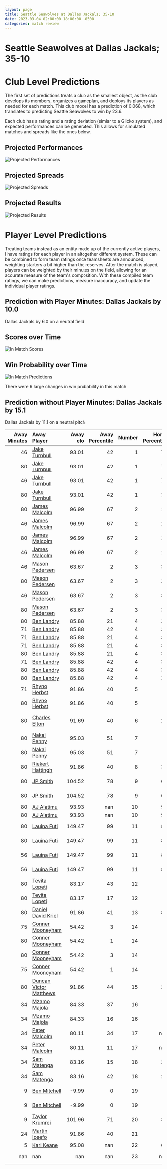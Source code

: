 ```yaml
---  
layout: page  
title: Seattle Seawolves at Dallas Jackals; 35-10  
date: 2023-03-04 02:00:00 18:00:00 -0500  
categories: match review  
---
```

# Seattle Seawolves at Dallas Jackals; 35-10

# Club Level Predictions


The first set of predictions treats a club as the smallest object, as the club develops its members, organizes a gameplan, and deploys its players as needed for each match. This club model has a prediction of 0.068, which translates to predicting Seattle Seawolves to win by 23.6.

Each club has a rating and a rating deviation (simiar to a Glicko system), and expected performances can be generated. This allows for simulated matches and spreads like the ones below.
## Projected Performances


![Projected Performances](plots/performances_2023-03-04-DallasJackals-SeattleSeawolves.png)
## Projected Spreads


![Projected Spreads](plots/spreads_2023-03-04-DallasJackals-SeattleSeawolves.png)
## Projected Results


![Projected Results](plots/resultbar_2023-03-04-DallasJackals-SeattleSeawolves.png)
# Player Level Predictions


Treating teams instead as an entity made up of the currently active players, I have ratings for each player in an altogether different system. These can be combined to form team ratings once teamsheets are announced, weighting starters a bit higher than the reserves. After the match is played, players can be weighted by their minutes on the field, allowing for an accurate measure of the team's composition. With these compiled team ratings, we can make predictions, measure inaccuracy, and update the individual player ratings.
## Prediction with Player Minutes: Dallas Jackals by 10.0


Dallas Jackals by 6.0 on a neutral field
## Scores over Time


![In Match Scores](plots/recap_scores_2023-03-04-DallasJackals-SeattleSeawolves.png)
## Win Probability over Time


![In Match Predictions](plots/recap_prob_2023-03-04-DallasJackals-SeattleSeawolves.png)

There were 6 large changes in win probability in this match
## Prediction without Player Minutes: Dallas Jackals by 15.1


Dallas Jackals by 11.1 on a neutral pitch



|   Away Minutes | Away Player                                                                |   Away elo |   Away Percentile |   Number |   Home Percentile |   Home elo | Home Player                                                            |   Home Minutes |
|---------------:|:---------------------------------------------------------------------------|-----------:|------------------:|---------:|------------------:|-----------:|:-----------------------------------------------------------------------|---------------:|
|             46 | [Jake Turnbull](..//playerfiles//JakeTurnbull_cleaned.md)                  |      93.01 |                42 |        1 |                79 |     105.75 | [Nicolas Revol](..//playerfiles//NicolasRevol_cleaned.md)              |             80 |
|             80 | [Jake Turnbull](..//playerfiles//JakeTurnbull_cleaned.md)                  |      93.01 |                42 |        1 |                79 |     105.75 | [Nicolas Revol](..//playerfiles//NicolasRevol_cleaned.md)              |             80 |
|             46 | [Jake Turnbull](..//playerfiles//JakeTurnbull_cleaned.md)                  |      93.01 |                42 |        1 |                79 |     105.75 | [Nicolas Revol](..//playerfiles//NicolasRevol_cleaned.md)              |             55 |
|             80 | [Jake Turnbull](..//playerfiles//JakeTurnbull_cleaned.md)                  |      93.01 |                42 |        1 |                79 |     105.75 | [Nicolas Revol](..//playerfiles//NicolasRevol_cleaned.md)              |             55 |
|             80 | [James Malcolm](..//playerfiles//JamesMalcolm_cleaned.md)                  |      96.99 |                67 |        2 |                17 |      84.52 | [Dewald Kotze](..//playerfiles//DewaldKotze_cleaned.md)                |             80 |
|             46 | [James Malcolm](..//playerfiles//JamesMalcolm_cleaned.md)                  |      96.99 |                67 |        2 |                17 |      84.52 | [Dewald Kotze](..//playerfiles//DewaldKotze_cleaned.md)                |             80 |
|             80 | [James Malcolm](..//playerfiles//JamesMalcolm_cleaned.md)                  |      96.99 |                67 |        2 |                17 |      84.52 | [Dewald Kotze](..//playerfiles//DewaldKotze_cleaned.md)                |             55 |
|             46 | [James Malcolm](..//playerfiles//JamesMalcolm_cleaned.md)                  |      96.99 |                67 |        2 |                17 |      84.52 | [Dewald Kotze](..//playerfiles//DewaldKotze_cleaned.md)                |             55 |
|             46 | [Mason Pedersen](..//playerfiles//MasonPedersen_cleaned.md)                |      63.67 |                 2 |        3 |                34 |      90.71 | [Juan Pablo Zeiss](..//playerfiles//JuanPabloZeiss_cleaned.md)         |             80 |
|             80 | [Mason Pedersen](..//playerfiles//MasonPedersen_cleaned.md)                |      63.67 |                 2 |        3 |                34 |      90.71 | [Juan Pablo Zeiss](..//playerfiles//JuanPabloZeiss_cleaned.md)         |             80 |
|             46 | [Mason Pedersen](..//playerfiles//MasonPedersen_cleaned.md)                |      63.67 |                 2 |        3 |                34 |      90.71 | [Juan Pablo Zeiss](..//playerfiles//JuanPabloZeiss_cleaned.md)         |             62 |
|             80 | [Mason Pedersen](..//playerfiles//MasonPedersen_cleaned.md)                |      63.67 |                 2 |        3 |                34 |      90.71 | [Juan Pablo Zeiss](..//playerfiles//JuanPabloZeiss_cleaned.md)         |             62 |
|             80 | [Ben Landry](..//playerfiles//BenLandry_cleaned.md)                        |      85.88 |                21 |        4 |                38 |      91.34 | [Sam Golla](..//playerfiles//SamGolla_cleaned.md)                      |             80 |
|             71 | [Ben Landry](..//playerfiles//BenLandry_cleaned.md)                        |      85.88 |                42 |        4 |                38 |      91.34 | [Sam Golla](..//playerfiles//SamGolla_cleaned.md)                      |             73 |
|             71 | [Ben Landry](..//playerfiles//BenLandry_cleaned.md)                        |      85.88 |                21 |        4 |                38 |      91.34 | [Sam Golla](..//playerfiles//SamGolla_cleaned.md)                      |             73 |
|             71 | [Ben Landry](..//playerfiles//BenLandry_cleaned.md)                        |      85.88 |                21 |        4 |                38 |      91.34 | [Sam Golla](..//playerfiles//SamGolla_cleaned.md)                      |             80 |
|             80 | [Ben Landry](..//playerfiles//BenLandry_cleaned.md)                        |      85.88 |                21 |        4 |                38 |      91.34 | [Sam Golla](..//playerfiles//SamGolla_cleaned.md)                      |             73 |
|             71 | [Ben Landry](..//playerfiles//BenLandry_cleaned.md)                        |      85.88 |                42 |        4 |                38 |      91.34 | [Sam Golla](..//playerfiles//SamGolla_cleaned.md)                      |             80 |
|             80 | [Ben Landry](..//playerfiles//BenLandry_cleaned.md)                        |      85.88 |                42 |        4 |                38 |      91.34 | [Sam Golla](..//playerfiles//SamGolla_cleaned.md)                      |             73 |
|             80 | [Ben Landry](..//playerfiles//BenLandry_cleaned.md)                        |      85.88 |                42 |        4 |                38 |      91.34 | [Sam Golla](..//playerfiles//SamGolla_cleaned.md)                      |             80 |
|             71 | [Rhyno Herbst](..//playerfiles//RhynoHerbst_cleaned.md)                    |      91.86 |                40 |        5 |                 0 |      27.89 | [Conrado Roura](..//playerfiles//ConradoRoura_cleaned.md)              |             80 |
|             80 | [Rhyno Herbst](..//playerfiles//RhynoHerbst_cleaned.md)                    |      91.86 |                40 |        5 |                 0 |      27.89 | [Conrado Roura](..//playerfiles//ConradoRoura_cleaned.md)              |             80 |
|             80 | [Charles Elton](..//playerfiles//CharlesElton_cleaned.md)                  |      91.69 |                40 |        6 |                22 |      86.25 | [Jeronimo Gomez Vara](..//playerfiles//JeronimoGomezVara_cleaned.md)   |             80 |
|             80 | [Nakai Penny](..//playerfiles//NakaiPenny_cleaned.md)                      |      95.03 |                51 |        7 |                 6 |      70.91 | [Jalen Tatum](..//playerfiles//JalenTatum_cleaned.md)                  |             55 |
|             80 | [Nakai Penny](..//playerfiles//NakaiPenny_cleaned.md)                      |      95.03 |                51 |        7 |                 6 |      70.91 | [Jalen Tatum](..//playerfiles//JalenTatum_cleaned.md)                  |             80 |
|             80 | [Riekert Hattingh](..//playerfiles//RiekertHattingh_cleaned.md)            |      91.86 |                40 |        8 |                32 |      89.79 | [Jan Adriaan Booysen](..//playerfiles//JanAdriaanBooysen_cleaned.md)   |             80 |
|             80 | [JP Smith](..//playerfiles//JPSmith_cleaned.md)                            |     104.52 |                78 |        9 |                60 |      97.87 | [Pedro Imhoff](..//playerfiles//PedroImhoff_cleaned.md)                |             21 |
|             80 | [JP Smith](..//playerfiles//JPSmith_cleaned.md)                            |     104.52 |                78 |        9 |                60 |      97.87 | [Pedro Imhoff](..//playerfiles//PedroImhoff_cleaned.md)                |             80 |
|             80 | [AJ Alatimu](..//playerfiles//AJAlatimu_cleaned.md)                        |      93.93 |               nan |       10 |                98 |     134.27 | [Martin Elias](..//playerfiles//MartinElias_cleaned.md)                |             22 |
|             80 | [AJ Alatimu](..//playerfiles//AJAlatimu_cleaned.md)                        |      93.93 |               nan |       10 |                98 |     134.27 | [Martin Elias](..//playerfiles//MartinElias_cleaned.md)                |             80 |
|             80 | [Lauina Futi](..//playerfiles//LauinaFuti_cleaned.md)                      |     149.47 |                99 |       11 |                87 |     111.22 | [James Vaifale](..//playerfiles//JamesVaifale_cleaned.md)              |             80 |
|             80 | [Lauina Futi](..//playerfiles//LauinaFuti_cleaned.md)                      |     149.47 |                99 |       11 |                87 |     111.22 | [James Vaifale](..//playerfiles//JamesVaifale_cleaned.md)              |             73 |
|             56 | [Lauina Futi](..//playerfiles//LauinaFuti_cleaned.md)                      |     149.47 |                99 |       11 |                87 |     111.22 | [James Vaifale](..//playerfiles//JamesVaifale_cleaned.md)              |             73 |
|             56 | [Lauina Futi](..//playerfiles//LauinaFuti_cleaned.md)                      |     149.47 |                99 |       11 |                87 |     111.22 | [James Vaifale](..//playerfiles//JamesVaifale_cleaned.md)              |             80 |
|             80 | [Tevita Lopeti](..//playerfiles//TevitaLopeti_cleaned.md)                  |      83.17 |                43 |       12 |                 5 |      72.11 | [Alejandro Torres](..//playerfiles//AlejandroTorres_cleaned.md)        |             80 |
|             80 | [Tevita Lopeti](..//playerfiles//TevitaLopeti_cleaned.md)                  |      83.17 |                17 |       12 |                 5 |      72.11 | [Alejandro Torres](..//playerfiles//AlejandroTorres_cleaned.md)        |             80 |
|             80 | [Daniel David Kriel](..//playerfiles//DanielDavidKriel_cleaned.md)         |      91.86 |                41 |       13 |                88 |     111.33 | [Tomas Malanos](..//playerfiles//TomasMalanos_cleaned.md)              |             80 |
|             75 | [Conner Mooneyham](..//playerfiles//ConnerMooneyham_cleaned.md)            |      54.42 |                 3 |       14 |                 2 |      59.26 | [Eric Naposki](..//playerfiles//EricNaposki_cleaned.md)                |             80 |
|             80 | [Conner Mooneyham](..//playerfiles//ConnerMooneyham_cleaned.md)            |      54.42 |                 1 |       14 |                 2 |      59.26 | [Eric Naposki](..//playerfiles//EricNaposki_cleaned.md)                |             80 |
|             80 | [Conner Mooneyham](..//playerfiles//ConnerMooneyham_cleaned.md)            |      54.42 |                 3 |       14 |                 2 |      59.26 | [Eric Naposki](..//playerfiles//EricNaposki_cleaned.md)                |             80 |
|             75 | [Conner Mooneyham](..//playerfiles//ConnerMooneyham_cleaned.md)            |      54.42 |                 1 |       14 |                 2 |      59.26 | [Eric Naposki](..//playerfiles//EricNaposki_cleaned.md)                |             80 |
|             80 | [Duncan Victor Matthews](..//playerfiles//DuncanVictorMatthews_cleaned.md) |      91.86 |                44 |       15 |                29 |      86.88 | [Adriaan John Carelse](..//playerfiles//AdriaanJohnCarelse_cleaned.md) |             80 |
|             34 | [Mzamo Majola](..//playerfiles//MzamoMajola_cleaned.md)                    |      84.33 |                37 |       16 |                 0 |      45.17 | [Liam Murray](..//playerfiles//LiamMurray_cleaned.md)                  |             25 |
|             34 | [Mzamo Majola](..//playerfiles//MzamoMajola_cleaned.md)                    |      84.33 |                16 |       16 |                 0 |      45.17 | [Liam Murray](..//playerfiles//LiamMurray_cleaned.md)                  |             25 |
|             34 | [Peter Malcolm](..//playerfiles//PeterMalcolm_cleaned.md)                  |      80.11 |                34 |       17 |               nan |      93.64 | [Connor Robinson](..//playerfiles//ConnorRobinson_cleaned.md)          |             25 |
|             34 | [Peter Malcolm](..//playerfiles//PeterMalcolm_cleaned.md)                  |      80.11 |                11 |       17 |               nan |      93.64 | [Connor Robinson](..//playerfiles//ConnorRobinson_cleaned.md)          |             25 |
|             34 | [Sam Matenga](..//playerfiles//SamMatenga_cleaned.md)                      |      83.16 |                15 |       18 |                21 |      86.4  | [Herman Agenbag](..//playerfiles//HermanAgenbag_cleaned.md)            |             18 |
|             34 | [Sam Matenga](..//playerfiles//SamMatenga_cleaned.md)                      |      83.16 |                42 |       18 |                21 |      86.4  | [Herman Agenbag](..//playerfiles//HermanAgenbag_cleaned.md)            |             18 |
|              9 | [Ben Mitchell](..//playerfiles//BenMitchell_cleaned.md)                    |      -9.99 |                 0 |       19 |                 6 |      72.02 | [Charlie Hola](..//playerfiles//CharlieHola_cleaned.md)                |              7 |
|              9 | [Ben Mitchell](..//playerfiles//BenMitchell_cleaned.md)                    |      -9.99 |                 0 |       19 |                 6 |      72.02 | [Charlie Hola](..//playerfiles//CharlieHola_cleaned.md)                |              7 |
|              9 | [Taylor Krumrei](..//playerfiles//TaylorKrumrei_cleaned.md)                |     101.96 |                71 |       20 |                37 |      90.8  | [Carson Shoemaker](..//playerfiles//CarsonShoemaker_cleaned.md)        |             25 |
|             24 | [Martin Iosefo](..//playerfiles//MartinIosefo_cleaned.md)                  |      91.86 |                40 |       21 |                 7 |      71.37 | [Danny Christensen](..//playerfiles//DannyChristensen_cleaned.md)      |             59 |
|              5 | [Karl Keane](..//playerfiles//KarlKeane_cleaned.md)                        |      95.08 |               nan |       22 |                62 |      99.14 | [Lui Sitama](..//playerfiles//LuiSitama_cleaned.md)                    |             58 |
|            nan | nan                                                                        |     nan    |               nan |       23 |               nan |      96.67 | [Patrick Medina](..//playerfiles//PatrickMedina_cleaned.md)            |              7 |


